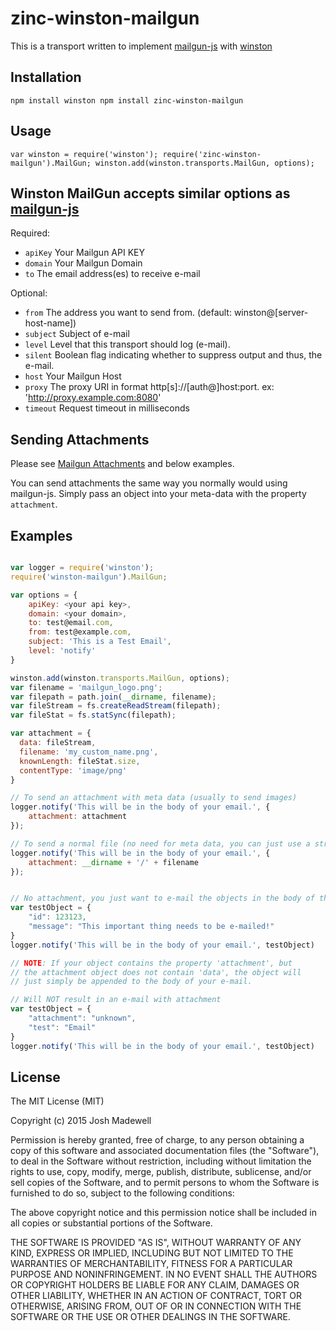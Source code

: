 # zinc-winston-mailgun

This is a transport written to implement [mailgun-js](https://github.com/1lobby/mailgun-js) with [winston](https://github.com/winstonjs/winston)

## Installation

``
  npm install winston
  npm install zinc-winston-mailgun 
``

## Usage

``
  var winston = require('winston');
  require('zinc-winston-mailgun').MailGun;
  winston.add(winston.transports.MailGun, options);
``

## Winston MailGun accepts similar options as [mailgun-js](https://github.com/1lobby/mailgun-js)

Required:
- `apiKey` Your Mailgun API KEY  
- `domain` Your Mailgun Domain  
- `to` The email address(es) to receive e-mail  

Optional:
- `from` The address you want to send from. (default: winston@[server-host-name])
- `subject` Subject of e-mail
- `level` Level that this transport should log (e-mail).
- `silent` Boolean flag indicating whether to suppress output and thus, the e-mail.
- `host` Your Mailgun Host
- `proxy` The proxy URI in format http[s]://[auth@]host:port. ex: 'http://proxy.example.com:8080'  
- `timeout` Request timeout in milliseconds  

## Sending Attachments

Please see [Mailgun Attachments](https://github.com/1lobby/mailgun-js#attachments) and below examples.

You can send attachments the same way you normally would using mailgun-js. Simply pass an object into your meta-data with the property `attachment`.

## Examples

```js

var logger = require('winston');
require('winston-mailgun').MailGun;

var options = {
	apiKey: <your api key>,
	domain: <your domain>,
	to: test@email.com,
	from: test@example.com,
	subject: 'This is a Test Email',
	level: 'notify'
}

winston.add(winston.transports.MailGun, options);
var filename = 'mailgun_logo.png';
var filepath = path.join(__dirname, filename);
var fileStream = fs.createReadStream(filepath);
var fileStat = fs.statSync(filepath);

var attachment = {
  data: fileStream,
  filename: 'my_custom_name.png',
  knownLength: fileStat.size,
  contentType: 'image/png'
}

// To send an attachment with meta data (usually to send images)
logger.notify('This will be in the body of your email.', {
	attachment: attachment
});

// To send a normal file (no need for meta data, you can just use a string)
logger.notify('This will be in the body of your email.', {
	attachment: __dirname + '/' + filename
});


// No attachment, you just want to e-mail the objects in the body of the email
var testObject = {
	"id": 123123,
	"message": "This important thing needs to be e-mailed!"
}
logger.notify('This will be in the body of your email.', testObject)

// NOTE: If your object contains the property 'attachment', but 
// the attachment object does not contain 'data', the object will 
// just simply be appended to the body of your e-mail.

// Will NOT result in an e-mail with attachment
var testObject = {
	"attachment": "unknown",
	"test": "Email"
}
logger.notify('This will be in the body of your email.', testObject)

```


## License
The MIT License (MIT)

Copyright (c) 2015 Josh Madewell

Permission is hereby granted, free of charge, to any person obtaining a copy of this software and associated documentation files (the "Software"), to deal in the Software without restriction, including without limitation the rights to use, copy, modify, merge, publish, distribute, sublicense, and/or sell copies of the Software, and to permit persons to whom the Software is furnished to do so, subject to the following conditions:

The above copyright notice and this permission notice shall be included in all copies or substantial portions of the Software.

THE SOFTWARE IS PROVIDED "AS IS", WITHOUT WARRANTY OF ANY KIND, EXPRESS OR IMPLIED, INCLUDING BUT NOT LIMITED TO THE WARRANTIES OF MERCHANTABILITY, FITNESS FOR A PARTICULAR PURPOSE AND NONINFRINGEMENT. IN NO EVENT SHALL THE AUTHORS OR COPYRIGHT HOLDERS BE LIABLE FOR ANY CLAIM, DAMAGES OR OTHER LIABILITY, WHETHER IN AN ACTION OF CONTRACT, TORT OR OTHERWISE, ARISING FROM, OUT OF OR IN CONNECTION WITH THE SOFTWARE OR THE USE OR OTHER DEALINGS IN THE SOFTWARE.

